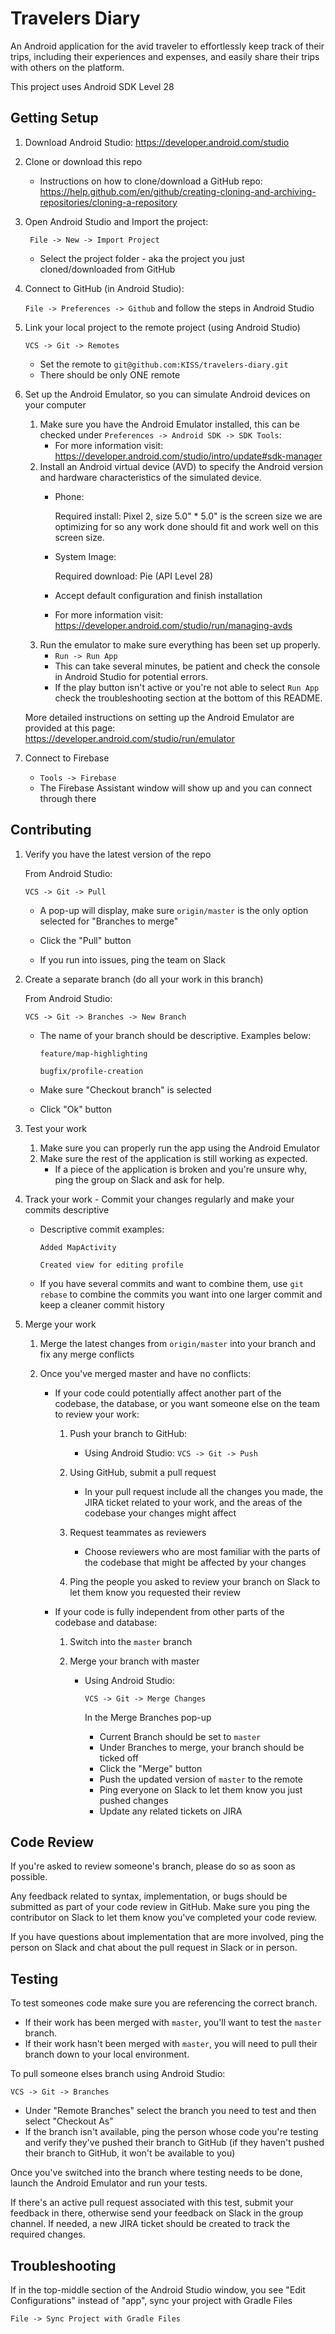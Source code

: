# Travelers Diary

An Android application for the avid traveler to effortlessly keep track of their trips, including their experiences and expenses, and easily share their trips with others on the platform.

This project uses Android SDK Level 28

## Getting Setup

1. Download Android Studio: https://developer.android.com/studio
2. Clone or download this repo

    * Instructions on how to clone/download a GitHub repo: https://help.github.com/en/github/creating-cloning-and-archiving-repositories/cloning-a-repository

3. Open Android Studio and Import the project:

    ` File -> New -> Import Project`

    * Select the project folder - aka the project you just cloned/downloaded from GitHub
4. Connect to GitHub (in Android Studio):

    `File -> Preferences -> Github` and follow the steps in Android Studio
5. Link your local project to the remote project (using Android Studio)

    `VCS -> Git -> Remotes`

    * Set the remote to `git@github.com:KISS/travelers-diary.git`
    * There should be only ONE remote
6. Set up the Android Emulator, so you can simulate Android devices on your computer

    1. Make sure you have the Android Emulator installed, this can be checked under `Preferences -> Android SDK -> SDK Tools`:
        * For more information visit: https://developer.android.com/studio/intro/update#sdk-manager
    2. Install an Android virtual device (AVD) to specify the Android version and hardware characteristics of the simulated device.
        * Phone:

            Required install: Pixel 2, size 5.0"
              * 5.0" is the screen size we are optimizing for so any work done should fit and work well on this screen size.
        * System Image:

            Required download: Pie (API Level 28)
        * Accept default configuration and finish installation
        * For more information visit: https://developer.android.com/studio/run/managing-avds
    4. Run the emulator to make sure everything has been set up properly.
        * `Run -> Run App`
        * This can take several minutes, be patient and check the console in Android Studio for potential errors.
        * If the play button isn't active or you're not able to select `Run App` check the troubleshooting section at the bottom of this README.

    More detailed instructions on setting up the Android Emulator are provided at this page: https://developer.android.com/studio/run/emulator

  7. Connect to Firebase
      * `Tools -> Firebase`
      * The Firebase Assistant window will show up and you can connect through there

## Contributing

1. Verify you have the latest version of the repo

    From Android Studio:

      `VCS -> Git -> Pull`

      * A pop-up will display, make sure `origin/master` is the only option selected for "Branches to merge"

      * Click the "Pull" button

      * If you run into issues, ping the team on Slack
2. Create a separate branch (do all your work in this branch)

    From Android Studio:

      `VCS -> Git -> Branches -> New Branch`

      * The name of your branch should be descriptive. Examples below:

        `feature/map-highlighting`

        `bugfix/profile-creation`

      * Make sure "Checkout branch" is selected

      * Click "Ok" button
3. Test your work
    1. Make sure you can properly run the app using the Android Emulator
    2. Make sure the rest of the application is still working as expected.
        * If a piece of the application is broken and you're unsure why, ping the group on Slack and ask for help.
3. Track your work - Commit your changes regularly and make your commits descriptive

    * Descriptive commit examples:

      `Added MapActivity`

      `Created view for editing profile`

    * If you have several commits and want to combine them, use `git rebase` to combine the commits you want into one larger commit and keep a cleaner commit history
4. Merge your work

    1. Merge the latest changes from `origin/master` into your branch and fix any merge conflicts
    2. Once you've merged master and have no conflicts:

        * If your code could potentially affect another part of the codebase, the database, or you want someone else on the team to review your work:
          1. Push your branch to GitHub:

              * Using Android Studio: `VCS -> Git -> Push`

          2. Using GitHub, submit a pull request

              * In your pull request include all the changes you made, the JIRA ticket related to your work, and the areas of the codebase your changes might affect
          3. Request teammates as reviewers

              * Choose reviewers who are most familiar with the parts of the codebase that might be affected by your changes
          4. Ping the people you asked to review your branch on Slack to let them know you requested their review

        * If your code is fully independent from other parts of the codebase and database:
          1. Switch into the `master` branch
          2. Merge your branch with master

              * Using Android Studio:

                `VCS -> Git -> Merge Changes`

                In the Merge Branches pop-up
                * Current Branch should be set to `master`
                * Under Branches to merge, your branch should be ticked off
                * Click the "Merge" button
                * Push the updated version of `master` to the remote
                * Ping everyone on Slack to let them know you just pushed changes
                * Update any related tickets on JIRA


## Code Review

If you're asked to review someone's branch, please do so as soon as possible.

Any feedback related to syntax, implementation, or bugs should be submitted as part of your code review in GitHub. Make sure you ping the contributor on Slack to let them know you've completed your code review.

If you have questions about implementation that are more involved, ping the person on Slack and chat about the pull request in Slack or in person.

## Testing

To test someones code make sure you are referencing the correct branch.
 * If their work has been merged with `master`, you'll want to test the `master` branch.
 * If their work hasn't been merged with `master`, you will need to pull their branch down to your local environment.

To pull someone elses branch using Android Studio:

  `VCS -> Git -> Branches`

  * Under "Remote Branches" select the branch you need to test and then select "Checkout As"
  * If the branch isn't available, ping the person whose code you're testing and verify they've pushed their branch to GitHub (if they haven't pushed their branch to GitHub, it won't be available to you)

Once you've switched into the branch where testing needs to be done, launch the Android Emulator and run your tests.

If there's an active pull request associated with this test, submit your feedback in there, otherwise send your feedback on Slack in the group channel. If needed, a new JIRA ticket should be created to track the required changes.

## Troubleshooting

If in the top-middle section of the Android Studio window, you see "Edit Configurations" instead of "app", sync your project with Gradle Files

  `File -> Sync Project with Gradle Files`